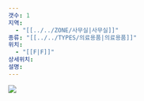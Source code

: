 ```yaml
---
갯수: 1
지역:
  - "[[../../ZONE/사무실|사무실]]"
종류: "[[../../TYPES/의료용품|의료용품]]"
위치:
  - "[[F|F]]"
상세위치: 
설명:
---
```

![](http://192.168.50.22/devices/250503_IMG_0001.jpeg)

